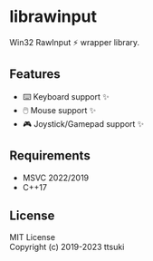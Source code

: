 # librawinput

Win32 RawInput ⚡ wrapper library.


## Features
  - ⌨️ Keyboard support ✨
  - 🖱️ Mouse support ✨
  - 🎮 Joystick/Gamepad support ✨

## Requirements
  - MSVC 2022/2019
  - C++17

## License

MIT License  
Copyright (c) 2019-2023 ttsuki  
